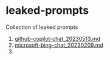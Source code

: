 # leaked-prompts
Collection of leaked prompts


1. [github-copilot-chat_20230513.md](./github-copilot-chat_20230513.md)
2. [microsoft-bing-chat_20230209.md](./microsoft-bing-chat_20230209.md)
3. 